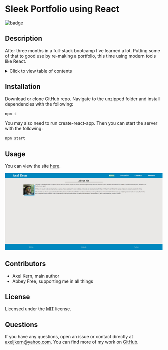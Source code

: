 # Sleek Portfolio using React

[![badge](https://img.shields.io/github/license/Axeljk/uw_m20_react_portfolio)](https://www.github.com/Axeljk/uw_m20_react_portfolio/blob/main/license)

## Description
After three months in a full-stack bootcamp I've learned a lot. Putting some of that to good use by re-making a portfolio, this time using modern tools like React.

<details>
<summary>Click to view table of contents</summary>

## Table of Contents
* [Installation](#installation)
* [Usage](#usage)
* [Contributors](#contributors)
* [License](#license)
* [Questions](#questions)
</details>

## Installation
Download or clone GitHub repo. Navigate to the unzipped folder and install dependencies with the following:

 ```bash
npm i
```

You may also need to run create-react-app. Then you can start the server with the following:

```bash
npm start
```

## Usage
You can view the site [here](https://axeljk.github.io/uw_m20_react_portfolio).

![Screenshot](public/screenshot.jpg)

## Contributors
- Axel Kern, main author
- Abbey Free, supporting me in all things

## License
Licensed under the [MIT](https://www.github.com/Axeljk/uw_m20_react_portfolio/blob/main/license) license.

## Questions
If you have any questions, open an issue or contact directly at [axeljkern@yahoo.com](mailto:axeljkern@yahoo.com). You can find more of my work on [GitHub](https://www.github.com/Axeljk).